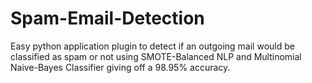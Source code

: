 # Spam-Email-Detection
 
Easy python application plugin to detect if an outgoing mail would be classified as spam or not using SMOTE-Balanced NLP and Multinomial Naive-Bayes Classifier giving off a 98.95% accuracy.
